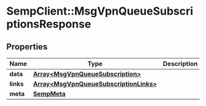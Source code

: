 # SempClient::MsgVpnQueueSubscriptionsResponse

## Properties
Name | Type | Description | Notes
------------ | ------------- | ------------- | -------------
**data** | [**Array&lt;MsgVpnQueueSubscription&gt;**](MsgVpnQueueSubscription.md) |  | [optional] 
**links** | [**Array&lt;MsgVpnQueueSubscriptionLinks&gt;**](MsgVpnQueueSubscriptionLinks.md) |  | [optional] 
**meta** | [**SempMeta**](SempMeta.md) |  | 


